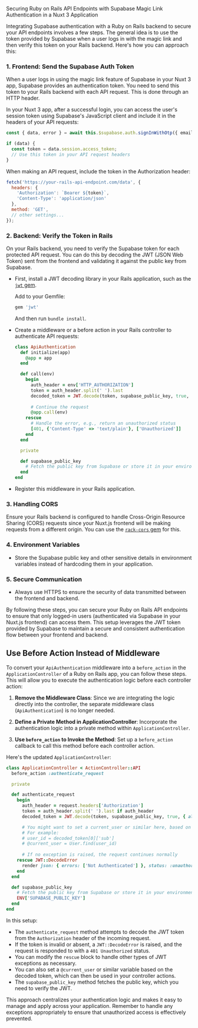 Securing Ruby on Rails API Endpoints with Supabase Magic Link Authentication in a Nuxt 3 Application

Integrating Supabase authentication with a Ruby on Rails backend to secure your API endpoints involves a few steps. The general idea is to use the token provided by Supabase when a user logs in with the magic link and then verify this token on your Rails backend. Here's how you can approach this:

### 1. **Frontend: Send the Supabase Auth Token**

When a user logs in using the magic link feature of Supabase in your Nuxt 3 app, Supabase provides an authentication token. You need to send this token to your Rails backend with each API request. This is  done through an HTTP header.

In your Nuxt 3 app, after a successful login, you can access the user's session token using Supabase's JavaScript client and include it in the headers of your API requests:

```javascript
const { data, error } = await this.$supabase.auth.signInWithOtp({ email });

if (data) {
  const token = data.session.access_token;
  // Use this token in your API request headers
}
```

When making an API request, include the token in the Authorization header:

```javascript
fetch('https://your-rails-api-endpoint.com/data', {
  headers: {
    'Authorization': `Bearer ${token}`,
    'Content-Type': 'application/json'
  },
  method: 'GET',
  // other settings...
});
```

### 2. **Backend: Verify the Token in Rails**

On your Rails backend, you need to verify the Supabase token for each protected API request. You can do this by decoding the JWT (JSON Web Token) sent from the frontend and validating it against the public key from Supabase.

- First, install a JWT decoding library in your Rails application, such as the [`jwt` gem](https://github.com/jwt/ruby-jwt).

  Add to your Gemfile:
  ```ruby
  gem 'jwt'
  ```

  And then run `bundle install`.

- Create a middleware or a before action in your Rails controller to authenticate API requests:

  ```ruby
  class ApiAuthentication
    def initialize(app)
      @app = app
    end

    def call(env)
      begin
        auth_header = env['HTTP_AUTHORIZATION']
        token = auth_header.split(' ').last
        decoded_token = JWT.decode(token, supabase_public_key, true, { algorithm: 'RS256' })
        
        # Continue the request
        @app.call(env)
      rescue
        # Handle the error, e.g., return an unauthorized status
        [401, {'Content-Type' => 'text/plain'}, ['Unauthorized']]
      end
    end

    private

    def supabase_public_key
      # Fetch the public key from Supabase or store it in your environment variables
    end
  end
  ```

- Register this middleware in your Rails application.

### 3. **Handling CORS**

Ensure your Rails backend is configured to handle Cross-Origin Resource Sharing (CORS) requests since your Nuxt.js frontend will be making requests from a different origin. You can use the [`rack-cors` gem](https://github.com/cyu/rack-cors) for this.

### 4. **Environment Variables**

- Store the Supabase public key and other sensitive details in environment variables instead of hardcoding them in your application.

### 5. **Secure Communication**

- Always use HTTPS to ensure the security of data transmitted between the frontend and backend.

By following these steps, you can secure your Ruby on Rails API endpoints to ensure that only logged-in users (authenticated via Supabase in your Nuxt.js frontend) can access them. This setup leverages the JWT token provided by Supabase to maintain a secure and consistent authentication flow between your frontend and backend.

## Use Before Action Instead of Middleware

To convert your `ApiAuthentication` middleware into a `before_action` in the `ApplicationController` of a Ruby on Rails app, you can follow these steps. This will allow you to execute the authentication logic before each controller action:

1. **Remove the Middleware Class**: Since we are integrating the logic directly into the controller, the separate middleware class (`ApiAuthentication`) is no longer needed.

2. **Define a Private Method in ApplicationController**: Incorporate the authentication logic into a private method within `ApplicationController`.

3. **Use `before_action` to Invoke the Method**: Set up a `before_action` callback to call this method before each controller action.

Here's the updated `ApplicationController`:

```ruby
class ApplicationController < ActionController::API
  before_action :authenticate_request

  private

  def authenticate_request
    begin
      auth_header = request.headers['Authorization']
      token = auth_header.split(' ').last if auth_header
      decoded_token = JWT.decode(token, supabase_public_key, true, { algorithm: 'RS256' })

      # You might want to set a current_user or similar here, based on decoded_token
      # For example:
      # user_id = decoded_token[0]['sub']
      # @current_user = User.find(user_id)
      
      # If no exception is raised, the request continues normally
    rescue JWT::DecodeError
      render json: { errors: ['Not Authenticated'] }, status: :unauthorized
    end
  end

  def supabase_public_key
    # Fetch the public key from Supabase or store it in your environment variables
    ENV['SUPABASE_PUBLIC_KEY']
  end
end
```

In this setup:

- The `authenticate_request` method attempts to decode the JWT token from the `Authorization` header of the incoming request.
- If the token is invalid or absent, a `JWT::DecodeError` is raised, and the request is responded to with a `401 Unauthorized` status.
- You can modify the `rescue` block to handle other types of JWT exceptions as necessary.
- You can also set a `@current_user` or similar variable based on the decoded token, which can then be used in your controller actions.
- The `supabase_public_key` method fetches the public key, which you need to verify the JWT.

This approach centralizes your authentication logic and makes it easy to manage and apply across your application. Remember to handle any exceptions appropriately to ensure that unauthorized access is effectively prevented.
